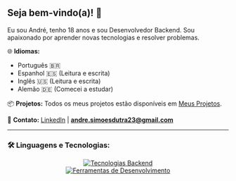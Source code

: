 ## Seja bem-vindo(a)! 👋

Eu sou André, tenho 18 anos e sou Desenvolvedor Backend. Sou apaixonado por aprender novas tecnologias e resolver problemas.

🌐 **Idiomas:**
- Português 🇧🇷
- Espanhol 🇪🇸 (Leitura e escrita)
- Inglês 🇺🇸 (Leitura e escrita)
- Alemão 🇩🇪 (Comecei a estudar)

📦 **Projetos:**
Todos os meus projetos estão disponíveis em [Meus Projetos](https://github.com/endlessproxy?tab=repositories).

📩 **Contato:**
[LinkedIn](https://www.linkedin.com/in/euandresimoes/) | **andre.simoesdutra23@gmail.com**

---

### 🛠️ Linguagens e Tecnologias:

<p align="center">
  <a href="https://skillicons.dev">
    <img src="https://skillicons.dev/icons?i=cs,dotnet,nodejs,express,selenium" alt="Tecnologias Backend" />
    <br>
    <img src="https://skillicons.dev/icons?i=mysql,postman,git" alt="Ferramentas de Desenvolvimento" />
  </a>
</p>
